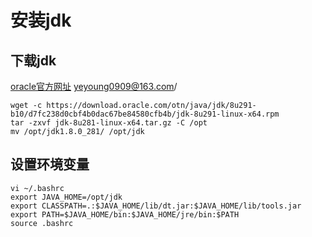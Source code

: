 # 安装jdk

## 下载jdk

[oracle官方网址](https://www.oracle.com/cn/java/technologies/javase-downloads.html)   yeyoung0909@163.com/

```shell
wget -c https://download.oracle.com/otn/java/jdk/8u291-b10/d7fc238d0cbf4b0dac67be84580cfb4b/jdk-8u291-linux-x64.rpm
tar -zxvf jdk-8u281-linux-x64.tar.gz -C /opt
mv /opt/jdk1.8.0_281/ /opt/jdk
```

## 设置环境变量

```shell
vi ~/.bashrc
export JAVA_HOME=/opt/jdk
export CLASSPATH=.:$JAVA_HOME/lib/dt.jar:$JAVA_HOME/lib/tools.jar
export PATH=$JAVA_HOME/bin:$JAVA_HOME/jre/bin:$PATH
source .bashrc
```



